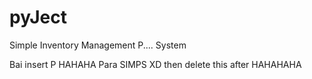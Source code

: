 # pyJect
Simple Inventory Management  P.... System

Bai insert P HAHAHA Para SIMPS XD then delete this after HAHAHAHA


